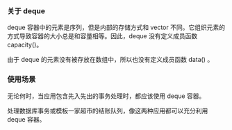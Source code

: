 
### 关于 deque

deque 容器中的元素是序列，但是内部的存储方式和 vector 不同。它组织元素的方式导致容器的大小总是和容量相等。因此，deque 没有定义成员函数 capacity()。

由于 deque 的元素没有被存放在数组中，所以也没有定义成员函数 data() 。


### 使用场景

无论何时，当应用包含先入先出的事务处理时，都应该使用 deque 容器。

处理数据库事务或模板一家超市的结账队列，像这两种应用都可以充分利用 deque 容器。


